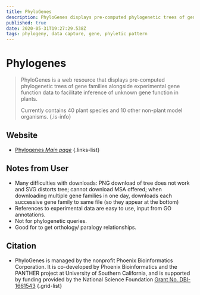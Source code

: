 ```yaml
---
title: PhyloGenes
description: PhyloGenes displays pre-computed phylogenetic trees of gene families alongside experimental gene function data to facilitate inference of unknown gene function in plants.
published: true
date: 2020-05-31T19:27:29.538Z
tags: phylogeny, data capture, gene, phyletic pattern
---
```


# Phylogenes

> PhyloGenes is a web resource that displays pre-computed phylogenetic trees of gene families alongside experimental gene function data to facilitate inference of unknown gene function in plants.
>
> Currently contains 40 plant species and 10 other non-plant model organisms.
{.is-info}

## Website

- [Phylogenes *Main page*](http://www.phylogenes.org/)
{.links-list}

## Notes from User
- Many difficulties with downloads: PNG download of tree does not work and SVG distorts tree; cannot download MSA offered; when downloading multiple gene families in one day, downloads each successive gene family to same file (so they appear at the bottom)
- References to experimental data are easy to use, input from GO annotations.
- Not for phylogenetic queries.
- Good for to get orthology/ paralogy relationships.

## Citation

- PhyloGenes is managed by the nonprofit Phoenix Bioinformatics Corporation. It is co-developed by Phoenix Bioinformatics and the PANTHER project at University of Southern California, and is supported by funding provided by the National Science Foundation [Grant No. DBI-1661543](https://www.nsf.gov/awardsearch/showAward?AWD_ID=1661543&HistoricalAwards=false)
{.grid-list}


